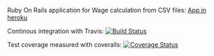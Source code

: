 
Ruby On Rails application for Wage calculation from CSV files: [App in heroku](https://csvwageapp.herokuapp.com/)

Continous integration with Travis: [![Build Status](https://travis-ci.org/FummiTaksi/salaryparser.svg?branch=master)](https://travis-ci.org/FummiTaksi/salaryparser)

Test coverage measured with coveralls: [![Coverage Status](https://coveralls.io/repos/github/FummiTaksi/salaryparser/badge.svg?branch=master)](https://coveralls.io/github/FummiTaksi/salaryparser?branch=master)


